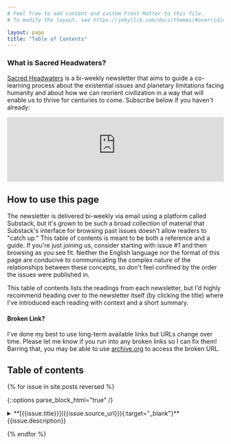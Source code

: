```yaml
---
# Feel free to add content and custom Front Matter to this file.
# To modify the layout, see https://jekyllrb.com/docs/themes/#overriding-theme-defaults

layout: page
title: "Table of Contents"
---
```


### What is Sacred Headwaters?

[Sacred Headwaters](https://sacredheadwaters.substack.com) is a bi-weekly newsletter that aims to guide a co-learning process about the existential issues and planetary limitations facing humanity and about how we can reorient civilization in a way that will enable us to thrive for centuries to come. Subscribe below if you haven't already:

<iframe src="https://sacredheadwaters.substack.com/embed" width="100%" height="150" frameborder="0" scrolling="no"></iframe>

## How to use this page

The newsletter is delivered bi-weekly via email using a platform called Substack, but it's grown to be such a broad collection of material that Substack's interface for browsing past issues doesn't allow readers to "catch up." This table of contents is meant to be both a reference and a guide. If you're just joining us, consider starting with issue #1 and then browsing as you see fit. Neither the English language nor the format of this page are conducive to communicating the complex nature of the relationships between these concepts, so don't feel confined by the order the issues were published in.

This table of contents lists the readings from each newsletter, but I'd highly recommend heading over to the newsletter itself (by clicking the title) where I've introduced each reading with context and a short summary.

#### Broken Link?

I've done my best to use long-term available links but URLs change over time. Please let me know if you run into any broken links so I can fix them! Barring that, you may be able to use [archive.org](https://archive.org/) to access the broken URL.

## Table of contents

{% for issue in site.posts reversed %}

{::options parse_block_html="true" /}

<details>
  <summary markdown="span">
  **[{{issue.title}}]({{issue.source_url}}){:target="_blank"}**
  {{issue.description}}</summary>

- **Topics**: {{ issue.topics | join: ', ' }}
  {% for reading in issue.readings %}
- [{{reading.title}}]({{reading.url}}) {{reading.author}} ({{reading.time}})
  {% endfor %}
  {% if issue.book %}
- **Book recommendation**: [_{{issue.book.title}}_]({{issue.book.url}}), {{issue.book.author}}
{% endif %}
</details>

{% endfor %}
